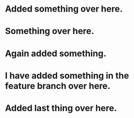 # Added something over here.
# Something over here.

# Again added something.

# I have added something in the feature branch over here.

# Added last thing over here.